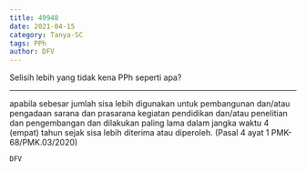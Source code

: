 ```yaml
---
title: 49948
date: 2021-04-15
category: Tanya-SC
tags: PPh
author: DFV
---
```


Selisih lebih yang tidak kena PPh seperti apa?

---

apabila sebesar jumlah sisa lebih digunakan untuk pembangunan dan/atau pengadaan sarana dan prasarana kegiatan pendidikan dan/atau penelitian dan pengembangan dan dilakukan paling lama dalam jangka waktu 4 (empat) tahun sejak sisa lebih diterima atau diperoleh. (Pasal 4 ayat 1 PMK-68/PMK.03/2020)

`DFV`

